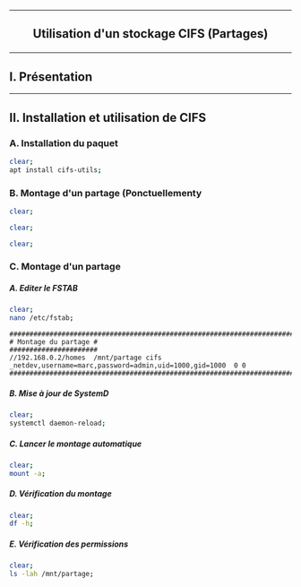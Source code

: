 ----------------------------------------------------------------------------------------------------------------------------------------------------------------------------------------------------------------
## <p align='center'> Utilisation d'un stockage CIFS (Partages) </p>

----------------------------------------------------------------------------------------------------------------------------------------------------------------------------------------------------------------
## I. Présentation

----------------------------------------------------------------------------------------------------------------------------------------------------------------------------------------------------------------
## II. Installation et utilisation de CIFS
### A. Installation du paquet
```bash
clear;
apt install cifs-utils;
```

### B. Montage d'un partage (Ponctuellementy
```bash
clear;
```

```bash
clear;
```

```bash
clear;
```



### C. Montage d'un partage
##### A. Editer le FSTAB
```bash
clear;
nano /etc/fstab;
```

```
##########################################################################################################
# Montage du partage #
######################
//192.168.0.2/homes  /mnt/partage cifs _netdev,username=marc,password=admin,uid=1000,gid=1000  0 0
##########################################################################################################
```
##### B. Mise à jour de SystemD
```bash
clear;
systemctl daemon-reload;
```

##### C. Lancer le montage automatique
```bash
clear;
mount -a;
```



##### D. Vérification du montage
```bash
clear;
df -h;
```


##### E. Vérification des permissions
```bash
clear;
ls -lah /mnt/partage;
```

